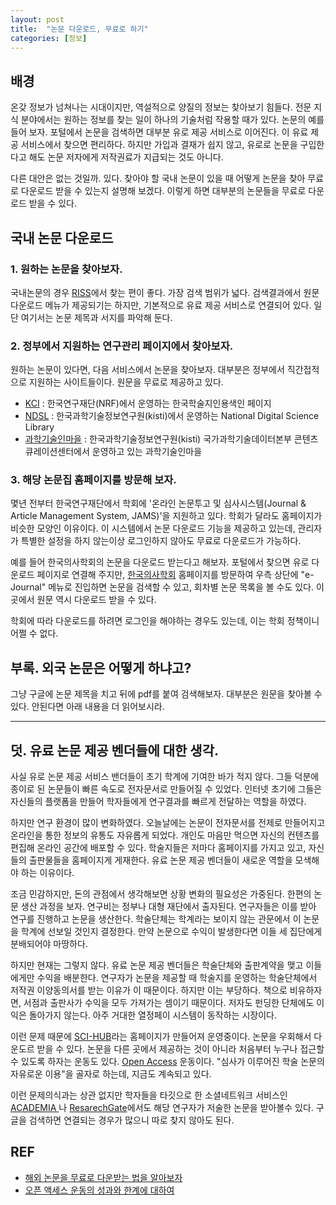 ```yaml
---
layout: post
title:  "논문 다운로드, 무료로 하기"
categories: [정보]
---
```


## 배경

온갖 정보가 넘쳐나는 시대이지만, 역설적으로 양질의 정보는 찾아보기 힘들다. 전문 지식 분야에서는 원하는 정보를 찾는 일이 하나의 기술처럼 작용할 때가 있다. 논문의 예를 들어 보자. 포털에서 논문을 검색하면 대부분 유로 제공 서비스로 이어진다. 이 유료 제공 서비스에서 찾으면 편리하다. 하지만 가입과 결재가 쉽지 않고, 유로로 논문을 구입한다고 해도 논문 저자에게 저작권료가 지급되는 것도 아니다.

다른 대안은 없는 것일까. 있다. 찾아야 할 국내 논문이 있을 때 어떻게 논문을 찾아 무료로 다운로드 받을 수 있는지 설명해 보겠다. 이렇게 하면 대부분의 논문들을 무료로 다운로드 받을 수 있다.

## 국내 논문 다운로드

### 1. 원하는 논문을 찾아보자.

국내논문의 경우 [RISS](http://www.riss4u.net/index.do)에서 찾는 편이 좋다. 가장 검색 범위가 넓다. 검색결과에서 원문 다운로드 메뉴가 제공되기는 하지만, 기본적으로 유료 제공 서비스로 연결되어 있다. 일단 여기서는 논문 제목과 서지를 파악해 둔다.

### 2. 정부에서 지원하는 연구관리 페이지에서 찾아보자.

원하는 논문이 있다면, 다음 서비스에서 논문을 찾아보자. 대부분은 정부에서 직간접적으로 지원하는 사이트들이다. 원문을 무료로 제공하고 있다.

* [KCI](https://www.kci.go.kr/) : 한국연구재단(NRF)에서 운영하는 한국학술지인용색인 페이지
* [NDSL](https://www.kci.go.kr/) : 한국과학기술정보연구원(kisti)에서 운영하는 National Digital Science Library
* [과학기술인마을](http://society.kisti.re.kr/) : 한국과학기술정보연구원(kisti) 국가과학기술데이터본부 콘텐츠큐레이션센터에서 운영하고 있는 과학기술인마을

### 3. 해당 논문집 홈페이지를 방문해 보자.

몇년 전부터 한국연구재단에서 학회에 '온라인 논문투고 및 심사시스템(Journal & Article Management System, JAMS)'을 지원하고 있다. 학회가 달라도 홈페이지가 비슷한 모양인 이유이다. 이 시스템에서 논문 다운로드 기능을 제공하고 있는데, 관리자가 특별한 설정을 하지 않는이상 로그인하지 않아도 무료로 다운로드가 가능하다.

예를 들어 한국의사학회의 논문을 다운로드 받는다고 해보자. 포털에서 찾으면 유로 다운로드 페이지로 연결해 주지만, [한국의사학회](https://medicalhistory.jams.or.kr/) 홈페이지를 방문하여 우측 상단에 "e-Journal" 메뉴로 진입하면 논문을 검색할 수 있고, 회차별 논문 목록을 볼 수도 있다. 이곳에서 원문 역시 다운로드 받을 수 있다.

학회에 따라 다운로드를 하려면 로그인을 해야하는 경우도 있는데, 이는 학회 정책이니 어쩔 수 없다.

## 부록. 외국 논문은 어떻게 하냐고?

그냥 구글에 논문 제목을 치고 뒤에 pdf를 붙여 검색해보자. 대부분은 원문을 찾아볼 수 있다. 안된다면 아래 내용을 더 읽어보시라.

***

## 덧. 유료 논문 제공 벤더들에 대한 생각.

사실 유로 논문 제공 서비스 밴더들이 초기 학계에 기여한 바가 적지 않다. 그들 덕분에 종이로 된 논문들이 빠른 속도로 전자문서로 만들어질 수 있었다. 인터넷 초기에 그들은 자신들의 플랫폼을 만들어 학자들에게 연구결과를 빠르게 전달하는 역할을 하였다.

하지만 연구 환경이 많이 변화하였다. 오늘날에는 논문이 전자문서를 전제로 만들어지고 온라인을 통한 정보의 유통도 자유롭게 되었다. 개인도 마음만 먹으면 자신의 컨텐츠를 편집해 온라인 공간에 배포할 수 있다. 학술지들은 저마다 홈페이지를 가지고 있고, 자신들의 출판물들을 홈페이지게 게재한다. 유료 논문 제공 벤더들이 새로운 역할을 모색해야 하는 이유이다.

조금 민감하지만, 돈의 관점에서 생각해보면 상황 변화의 필요성은 가중된다. 한편의 논문 생산 과정을 보자. 연구비는 정부나 대형 재단에서 출자된다. 연구자들은 이를 받아 연구를 진행하고 논문을 생산한다. 학술단체는 학계라는 보이지 않는 관문에서 이 논문을 학계에 선보일 것인지 결정한다. 만약 논문으로 수익이 발생한다면 이들 세 집단에게 분배되어야 마땅하다.

하지만 현재는 그렇지 않다. 유료 논문 제공 벤더들은 학술단체와 출판계약을 맺고 이들에게만 수익을 배분한다. 연구자가 논문을 제공할 때 학술지를 운영하는 학술단체에서 저작권 이양동의서를 받는 이유가 이 때문이다. 하지만 이는 부당하다. 책으로 비유하자면, 서점과 출판사가 수익을 모두 가져가는 셈이기 때문이다. 저자도 펀딩한 단체에도 이익은 돌아가지 않는다. 아주 거대한 열정페이 시스템이 동작하는 시장이다.

이런 문제 때문에 [SCI-HUB](http://sci-hub.tw/)라는 홈페이지가 만들어져 운영중이다. 논문을 우회해서 다운도르 받을 수 있다. 논문을 다른 곳에서 제공하는 것이 아니라 처음부터 누구나 접근할 수 있도록 하자는 운동도 있다. [Open Access](https://ko.wikipedia.org/wiki/%EC%98%A4%ED%94%88_%EC%95%A1%EC%84%B8%EC%8A%A4) 운동이다. "심사가 이루어진 학술 논문의 자유로운 이용"을 골자로 하는데, 지금도 계속되고 있다.

이런 문제의식과는 상관 없지만 학자들을 타깃으로 한 소셜네트워크 서비스인 [ACADEMIA
](https://www.academia.edu/)나 [ResarechGate](https://www.researchgate.net/)에서도 해당 연구자가 저술한 논문을 받아볼수 있다. 구글을 검색하면 연결되는 경우가 많으니 따로 찾지 않아도 된다.

## REF

* [해외 논문을 무료로 다운받는 법을 알아보자](http://blog.naver.com/PostView.nhn?blogId=weareiris&logNo=220640993538&redirect=Dlog&widgetTypeCall=true)
* [오픈 액세스 운동의 성과와 한계에 대하여](https://medium.com/pluto-network/%ED%95%9C%EA%B8%80-%EC%98%A4%ED%94%88-%EC%95%A1%EC%84%B8%EC%8A%A4-%EC%9A%B4%EB%8F%99%EC%9D%98-%EC%84%B1%EA%B3%BC%EC%99%80-%ED%95%9C%EA%B3%84%EC%97%90-%EB%8C%80%ED%95%98%EC%97%AC-e1bb2d9c69d2)
